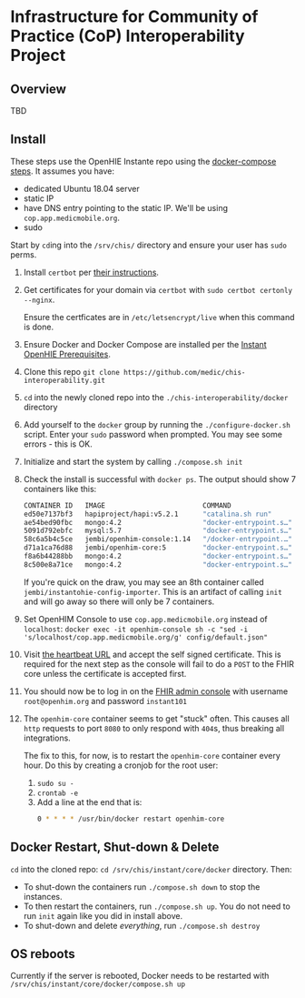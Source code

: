 # Infrastructure for Community of Practice (CoP) Interoperability Project

## Overview 

TBD

## Install

These steps use the OpenHIE Instante repo using the [docker-compose steps](https://github.com/openhie/instant/tree/master/core/docker). It assumes you have:
  * dedicated Ubuntu 18.04 server
  * static IP
  * have DNS entry pointing to the static IP.  We'll be using `cop.app.medicmobile.org`. 
  * sudo 

Start by `cd`ing into the `/srv/chis/` directory and ensure your user has `sudo` perms.

1. Install `certbot` per [their instructions](https://certbot.eff.org/).
1. Get certificates for your domain via `certbot` with `sudo certbot certonly --nginx`.  

   Ensure the certficates are in `/etc/letsencrypt/live` when this command is done.
1. Ensure Docker and Docker Compose are installed per the [Instant OpenHIE Prerequisites](https://github.com/openhie/instant/tree/master/core/docker#prerequisites).
1. Clone this repo `git clone https://github.com/medic/chis-interoperability.git`
1. `cd` into the newly cloned repo into the `./chis-interoperability/docker` directory
1. Add yourself to the `docker` group by running the `./configure-docker.sh` script. Enter your `sudo` password when prompted. You may see some errors - this is OK.
1. Initialize and start the system by calling `./compose.sh init`
1. Check the install is successful with `docker ps`. The output should show 7 containers like this:
 
    ```bash
    CONTAINER ID   IMAGE                        COMMAND                  CREATED              STATUS              PORTS                                                                                        NAMES
    ed50e7137bf3   hapiproject/hapi:v5.2.1      "catalina.sh run"        27 seconds ago       Up 23 seconds       0.0.0.0:3447->8080/tcp                                                                       hapi-fhir
    ae54bed90fbc   mongo:4.2                    "docker-entrypoint.s…"   29 seconds ago       Up 25 seconds       0.0.0.0:27017->27017/tcp                                                                     mongo-1
    5091d792ebfc   mysql:5.7                    "docker-entrypoint.s…"   30 seconds ago       Up 26 seconds       0.0.0.0:3306->3306/tcp, 33060/tcp                                                            hapi-mysql
    58c6a5b4c5ce   jembi/openhim-console:1.14   "/docker-entrypoint.…"   30 seconds ago       Up 26 seconds       0.0.0.0:9000->80/tcp                                                                         openhim-console
    d71a1ca76d88   jembi/openhim-core:5         "docker-entrypoint.s…"   30 seconds ago       Up 27 seconds       0.0.0.0:5000-5001->5000-5001/tcp, 0.0.0.0:5050-5052->5050-5052/tcp, 0.0.0.0:8080->8080/tcp   openhim-core
    f8a6b44288bb   mongo:4.2                    "docker-entrypoint.s…"   About a minute ago   Up About a minute   27017/tcp                                                                                    mongo-2
    8c500e8a71ce   mongo:4.2                    "docker-entrypoint.s…"   About a minute ago   Up About a minute   27017/tcp                                                                                    mongo-3
    ``` 
   If you're quick on the draw, you may see an 8th container called `jembi/instantohie-config-importer`. This is an artifact of calling `init` and will go away so there will only be 7 containers.
1. Set OpenHIM Console to use `cop.app.medicmobile.org` instead of `localhost`: `docker exec -it openhim-console sh -c "sed -i 's/localhost/cop.app.medicmobile.org/g' config/default.json"`
1. Visit [the heartbeat URL](https://cop.app.medicmobile.org:8080/heartbeat) and accept the self signed certificate. This is required for the next step as the console will fail to do a `POST` to the FHIR core unless the certificate is accepted first.
1. You should now be to log in on the [FHIR admin console](https://cop.app.medicmobile.org:9001) with username `root@openhim.org` and password `instant101`
1. The `openhim-core` container seems to get "stuck" often. This causes all `http` requests to port `8080` to only respond with `404`s, thus breaking all integrations.    

   The fix to this, for now, is to restart the `openhim-core` container every hour.  Do this by creating a cronjob for the root user:
   1. `sudo su -`
   1. `crontab -e`
   1. Add a line at the end that is:
      ```bash
      0 * * * * /usr/bin/docker restart openhim-core
      ```

## Docker Restart, Shut-down & Delete

`cd` into the cloned repo: `cd /srv/chis/instant/core/docker` directory. Then:

* To shut-down the containers run `./compose.sh down` to stop the instances.
* To then restart the containers, run `./compose.sh up`. You do not need to run `init` again like you did in install above.
* To shut-down and delete *everything*, run `./compose.sh destroy`

## OS reboots

Currently if the server is rebooted, Docker needs to be restarted with `/srv/chis/instant/core/docker/compose.sh up`